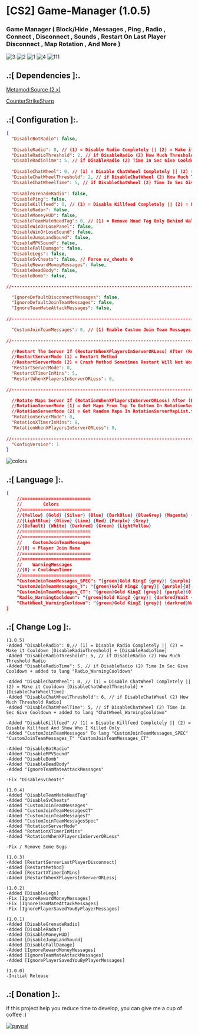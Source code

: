 # [CS2] Game-Manager (1.0.5)

### Game Manager ( Block/Hide , Messages , Ping , Radio , Connect , Disconnect , Sounds , Restart On Last Player Disconnect , Map Rotation , And More )

![3](https://github.com/oqyh/cs2-Game-Manager/assets/48490385/76d08c47-d838-4867-8410-06b7c8249add)
![2](https://github.com/oqyh/cs2-Game-Manager/assets/48490385/1d2c9311-3092-4c49-8198-b37d3cb65890)
![1](https://github.com/oqyh/cs2-Game-Manager/assets/48490385/65c8b2d0-045a-46d2-b75a-a2c235fc6a26)
![4](https://github.com/oqyh/cs2-Game-Manager/assets/48490385/138b8ff5-df2e-4c3a-a85a-f8996aeda63b)
![111](https://github.com/oqyh/cs2-Game-Manager/assets/48490385/52c68d54-9981-4c7e-898d-1f423caa621e)

## .:[ Dependencies ]:.
[Metamod:Source (2.x)](https://www.sourcemm.net/downloads.php/?branch=master)

[CounterStrikeSharp](https://github.com/roflmuffin/CounterStrikeSharp/releases)

## .:[ Configuration ]:.
```json
{
  "DisableBotRadio": false,
  
  "DisableRadio": 0, // (1) = Disable Radio Completely || (2) = Make it Cooldown [DisableRadioThreshold] + [DisableRadioTime]
  "DisableRadioThreshold": 2, // if DisableRadio (2) How Much Threshold Radio
  "DisableRadioTime": 5, // if DisableRadio (2) Time In Sec Give Cooldown
  
  "DisableChatWheel": 0, // (1) = Disable ChatWheel Completely || (2) = Make it Cooldown [DisableChatWheelThreshold] + [DisableChatWheelTime]
  "DisableChatWheelThreshold": 2, // if DisableChatWheel (2) How Much Threshold Radio
  "DisableChatWheelTime": 5, // if DisableChatWheel (2) Time In Sec Give Cooldown
  
  "DisableGrenadeRadio": false,
  "DisablePing": false,
  "DisableKillfeed": 0, // (1) = Disable Killfeed Completely || (2) = Disable Killfeed And Show Who I Killed Only
  "DisableRadar": false,
  "DisableMoneyHUD": false,
  "DisableTeamMateHeadTag": 0, // (1) = Remove Head Tag Only Behind Wall || (2) = Remove Head Tag Completely
  "DisableWinOrLosePanel": false,
  "DisableWinOrLoseSound": false,
  "DisableJumpLandSound": false,
  "DisableMPVSound": false,
  "DisableFallDamage": false,
  "DisableLegs": false,
  "DisableSvCheats": false, // Force sv_cheats 0
  "DisableRewardMoneyMessages": false,
  "DisableDeadBody": false,
  "DisableBomb": false,

//-----------------------------------------------------------------------------------------

  "IgnoreDefaultDisconnectMessages": false,
  "IgnoreDefaultJoinTeamMessages": false,
  "IgnoreTeamMateAttackMessages": false,
  
//-----------------------------------------------------------------------------------------

  "CustomJoinTeamMessages": 0, // (1) Enable Custom Join Team Messages || (2) = Enable Custom Join Team Messages Without Bots
  
//-----------------------------------------------------------------------------------------

  //Restart The Server If (RestartWhenXPlayersInServerORLess) After (RestartXTimerInMins)
  //RestartServerMode (1) = Restart Method
  //RestartServerMode (2) = Crash Method Sometimes Restart Will Not Work Use This Method Instead
  "RestartServerMode": 0,
  "RestartXTimerInMins": 5,
  "RestartWhenXPlayersInServerORLess": 0,
  
//-----------------------------------------------------------------------------------------

  //Rotate Maps Server If (RotationWhenXPlayersInServerORLess) After (RotationXTimerInMins)
  //RotationServerMode (1) = Get Maps From Top To Bottom In RotationServerMapList.txt
  //RotationServerMode (2) = Get Random Maps In RotationServerMapList.txt
  "RotationServerMode": 0,
  "RotationXTimerInMins": 8,
  "RotationWhenXPlayersInServerORLess": 0,
  
//-----------------------------------------------------------------------------------------
  "ConfigVersion": 1
}
```

![colors](https://github.com/oqyh/cs2-Game-Manager/assets/48490385/4035e186-58f5-43ed-a50a-be189a21daaa)

## .:[ Language ]:.
```json
{
	//==========================
	//        Colors
	//==========================
	//{Yellow} {Gold} {Silver} {Blue} {DarkBlue} {BlueGrey} {Magenta} {LightRed}
	//{LightBlue} {Olive} {Lime} {Red} {Purple} {Grey}
	//{Default} {White} {Darkred} {Green} {LightYellow}
	//==========================
	//==========================
	//    CustomJoinTeamMessages
	//{0} = Player Join Name
	//==========================
	//==========================
	//    WarningMessages
	//{0} = CooldownTimer
	//==========================
	"CustomJoinTeamMessages_SPEC": "{green}Gold KingZ {grey}| {purple}{0} {grey}is joining the {lime}Spectators",
	"CustomJoinTeamMessages_T": "{green}Gold KingZ {grey}| {purple}{0} {grey}is joining the {lime}Terrorists",
	"CustomJoinTeamMessages_CT": "{green}Gold KingZ {grey}| {purple}{0} {grey}is joining the {lime}Counter-Terrorists",
	"Radio_WarningCooldown": "{green}Gold KingZ {grey}| {darkred}Wait {0} Secs Cooldown For Spaming Radio",
	"ChatWheel_WarningCooldown": "{green}Gold KingZ {grey}| {darkred}Wait {0} Secs Cooldown For Spaming ChatWheel"
}
```

## .:[ Change Log ]:.
```
(1.0.5)
-Added "DisableRadio": 0,// (1) = Disable Radio Completely || (2) = Make it Cooldown [DisableRadioThreshold] + [DisableRadioTime]
-Added "DisableRadioThreshold": 6, // if DisableRadio (2) How Much Threshold Radio
-Added "DisableRadioTime": 5, // if DisableRadio (2) Time In Sec Give Cooldown + added to lang "Radio_WarningCooldown"
  
-Added "DisableChatWheel": 0, // (1) = Disable ChatWheel Completely || (2) = Make it Cooldown [DisableChatWheelThreshold] + [DisableChatWheelTime]
-Added "DisableChatWheelThreshold": 6, // if DisableChatWheel (2) How Much Threshold Radio]
-Added "DisableChatWheelTime": 5, // if DisableChatWheel (2) Time In Sec Give Cooldown + added to lang "ChatWheel_WarningCooldown"

-Added "DisableKillfeed" // (1) = Disable Killfeed Completely || (2) = Disable Killfeed And Show Who I Killed Only
-Added "CustomJoinTeamMessages" To lang "CustomJoinTeamMessages_SPEC" "CustomJoinTeamMessages_T" "CustomJoinTeamMessages_CT"

-Added "DisableBotRadio"
-Added "DisableMPVSound"
-Added "DisableBomb"
-Added "DisableDeadBody"
-Added "IgnoreTeamMateAttackMessages"

-Fix "DisableSvCheats"

(1.0.4)
-Added "DisableTeamMateHeadTag"
-Added "DisableSvCheats"
-Added "CustomJoinTeamMessages"
-Added "CustomJoinTeamMessagesCT"
-Added "CustomJoinTeamMessagesT"
-Added "CustomJoinTeamMessagesSpec"
-Added "RotationServerMode"
-Added "RotationXTimerInMins"
-Added "RotationWhenXPlayersInServerORLess"

-Fix / Remove Some Bugs

(1.0.3)
-Added [RestartServerLastPlayerDisconnect]
-Added [RestartMethod]
-Added [RestartXTimerInMins]
-Added [RestartWhenXPlayersInServerORLess]

(1.0.2)
-Added [DisableLegs]
-Fix [IgnoreRewardMoneyMessages]
-Fix [IgnoreTeamMateAttackMessages]
-Fix [IgnorePlayerSavedYouByPlayerMessages]

(1.0.1)
-Added [DisableGrenadeRadio]
-Added [DisableRadar]
-Added [DisableMoneyHUD]
-Added [DisableJumpLandSound]
-Added [DisableFallDamage]
-Added [IgnoreRewardMoneyMessages]
-Added [IgnoreTeamMateAttackMessages]
-Added [IgnorePlayerSavedYouByPlayerMessages]

(1.0.0)
-Initial Release
```

## .:[ Donation ]:.

If this project help you reduce time to develop, you can give me a cup of coffee :)

[![paypal](https://www.paypalobjects.com/en_US/i/btn/btn_donateCC_LG.gif)](https://paypal.me/oQYh)

